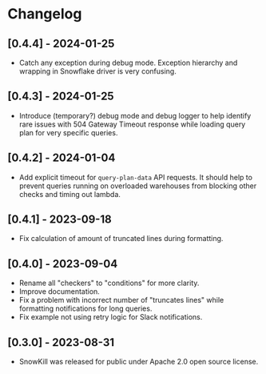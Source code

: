 # Changelog

## [0.4.4] - 2024-01-25

- Catch any exception during debug mode. Exception hierarchy and wrapping in Snowflake driver is very confusing.

## [0.4.3] - 2024-01-25

- Introduce (temporary?) debug mode and debug logger to help identify rare issues with 504 Gateway Timeout response while loading query plan for very specific queries.

## [0.4.2] - 2024-01-04

- Add explicit timeout for `query-plan-data` API requests. It should help to prevent queries running on overloaded warehouses from blocking other checks and timing out lambda.

## [0.4.1] - 2023-09-18

- Fix calculation of amount of truncated lines during formatting.

## [0.4.0] - 2023-09-04

- Rename all "checkers" to "conditions" for more clarity.
- Improve documentation.
- Fix a problem with incorrect number of "truncates lines" while formatting notifications for long queries.
- Fix example not using retry logic for Slack notifications.

## [0.3.0] - 2023-08-31

- SnowKill was released for public under Apache 2.0 open source license.
